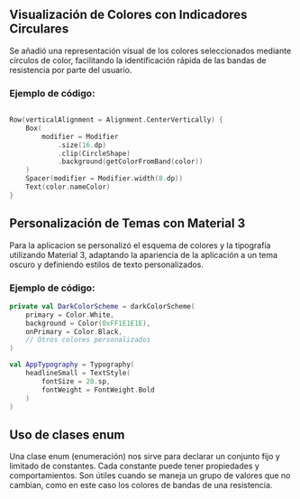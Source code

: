 ## Visualización de Colores con Indicadores Circulares

Se añadió una representación visual de los colores seleccionados mediante círculos de color, facilitando la identificación rápida de las bandas de resistencia por parte del usuario.

### Ejemplo de código:

```kotlin 

Row(verticalAlignment = Alignment.CenterVertically) {
    Box(
        modifier = Modifier
            .size(16.dp)
            .clip(CircleShape)
            .background(getColorFromBand(color))
    )
    Spacer(modifier = Modifier.width(8.dp))
    Text(color.nameColor)
}
```
## Personalización de Temas con Material 3

Para la aplicacion se personalizó el esquema de colores y la tipografía utilizando Material 3, adaptando la apariencia de la aplicación a un tema oscuro y definiendo estilos de texto personalizados.​

### Ejemplo de código:

```kotlin
private val DarkColorScheme = darkColorScheme(
    primary = Color.White,
    background = Color(0xFF1E1E1E),
    onPrimary = Color.Black,
    // Otros colores personalizados
)

val AppTypography = Typography(
    headlineSmall = TextStyle(
        fontSize = 20.sp,
        fontWeight = FontWeight.Bold
    )
)
```
## Uso de clases enum

Una clase enum (enumeración) nos sirve para declarar un conjunto fijo y limitado de constantes. Cada constante puede tener propiedades y comportamientos. Son útiles cuando se maneja un grupo de valores que no cambian, como en este caso los colores de bandas de una resistencia.

